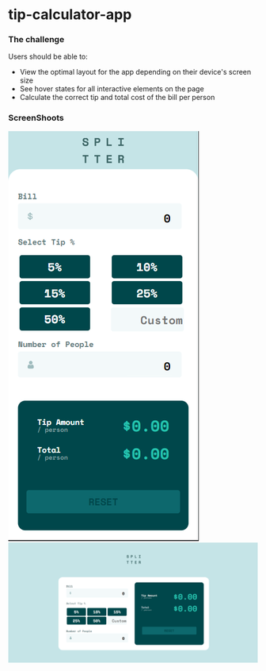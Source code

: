 # tip-calculator-app

### The challenge

Users should be able to:

- View the optimal layout for the app depending on their device's screen size
- See hover states for all interactive elements on the page
- Calculate the correct tip and total cost of the bill per person

### ScreenShoots
![](./tip-calculator-app/public/screenshots/mobile.png)
![](./tip-calculator-app/public/screenshots/desktop.png)